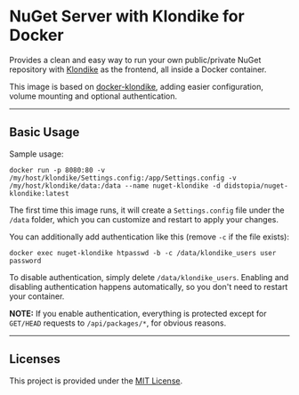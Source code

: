 # NuGet Server with Klondike for Docker

Provides a clean and easy way to run your own public/private NuGet repository with [Klondike](https://github.com/themotleyfool/Klondike) as the frontend, all inside a Docker container.

This image is based on [docker-klondike](https://github.com/athieriot/docker-klondike), adding easier configuration, volume mounting and optional authentication.

---

## Basic Usage

Sample usage:
```
docker run -p 8080:80 -v /my/host/klondike/Settings.config:/app/Settings.config -v /my/host/klondike/data:/data --name nuget-klondike -d didstopia/nuget-klondike:latest
```

The first time this image runs, it will create a `Settings.config` file under the `/data` folder, which you can customize and restart to apply your changes.

You can additionally add authentication like this (remove `-c` if the file exists):
```
docker exec nuget-klondike htpasswd -b -c /data/klondike_users user password
```

To disable authentication, simply delete `/data/klondike_users`. Enabling and disabling authentication happens automatically, so you don't need to restart your container.

**NOTE:** If you enable authentication, everything is protected except for `GET/HEAD` requests to `/api/packages/*`, for obvious reasons.

---

## Licenses

This project is provided under the [MIT License](https://github.com/Didstopia/docker-klondike/blob/master/LICENSE).
